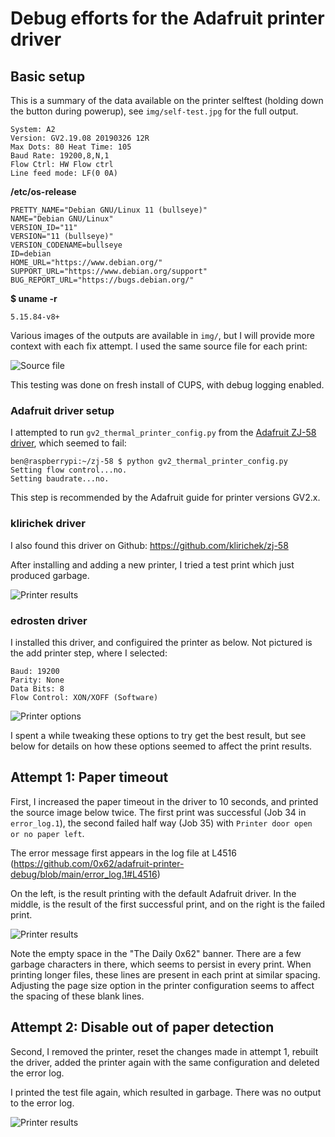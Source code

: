 # Debug efforts for the Adafruit printer driver

## Basic setup

This is a summary of the data available on the printer selftest (holding down the button during powerup), see `img/self-test.jpg` for the full output.

```
System: A2
Version: GV2.19.08 20190326 12R
Max Dots: 80 Heat Time: 105
Baud Rate: 19200,8,N,1
Flow Ctrl: HW Flow ctrl
Line feed mode: LF(0 0A)
```

**/etc/os-release**

```
PRETTY_NAME="Debian GNU/Linux 11 (bullseye)"
NAME="Debian GNU/Linux"
VERSION_ID="11"
VERSION="11 (bullseye)"
VERSION_CODENAME=bullseye
ID=debian
HOME_URL="https://www.debian.org/"
SUPPORT_URL="https://www.debian.org/support"
BUG_REPORT_URL="https://bugs.debian.org/"
```

**$ uname -r**

```
5.15.84-v8+
```

Various images of the outputs are available in `img/`, but I will provide more context with each fix attempt. I used the same source file for each print:

![Source file](img/source-file.png)

This testing was done on fresh install of CUPS, with debug logging enabled.

### Adafruit driver setup

I attempted to run `gv2_thermal_printer_config.py` from the [Adafruit ZJ-58 driver](https://github.com/adafruit/zj-58), which seemed to fail:

```
ben@raspberrypi:~/zj-58 $ python gv2_thermal_printer_config.py
Setting flow control...no.
Setting baudrate...no.
```

This step is recommended by the Adafruit guide for printer versions GV2.x.

### klirichek driver

I also found this driver on Github: https://github.com/klirichek/zj-58

After installing and adding a new printer, I tried a test print which just produced garbage.

![Printer results](img/output-community-driver.jpg)

### edrosten driver

I installed this driver, and configuired the printer as below. Not pictured is the add printer step, where I selected:

```
Baud: 19200
Parity: None
Data Bits: 8
Flow Control: XON/XOFF (Software)
```

![Printer options](img/options.png)

I spent a while tweaking these options to try get the best result, but see below for details on how these options seemed to affect the print results.


## Attempt 1: Paper timeout

First, I increased the paper timeout in the driver to 10 seconds, and printed the source image below twice. The first print was successful (Job 34 in `error_log.1`), the second failed half way (Job 35) with `Printer door open or no paper left`. 

The error message first appears in the log file at L4516 (https://github.com/0x62/adafruit-printer-debug/blob/main/error_log.1#L4516)

On the left, is the result printing with the default Adafruit driver. In the middle, is the result of the first successful print, and on the right is the failed print.

![Printer results](img/output-1.jpg)

Note the empty space in the "The Daily 0x62" banner. There are a few garbage characters in there, which seems to persist in every print. When printing longer files, these lines are present in each print at similar spacing. Adjusting the page size option in the printer configuration seems to affect the spacing of these blank lines.


## Attempt 2: Disable out of paper detection

Second, I removed the printer, reset the changes made in attempt 1, rebuilt the driver, added the printer again with the same configuration and deleted the error log.

I printed the test file again, which resulted in garbage. There was no output to the error log.

![Printer results](img/output-2.jpg)